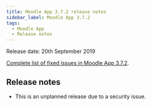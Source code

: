 ```yaml
---
title: Moodle App 3.7.2 release notes
sidebar_label: Moodle App 3.7.2
tags:
  - Moodle App
  - Release notes
---
```


Release date: 20th September 2019

[Complete list of fixed issues in Moodle App 3.7.2](https://moodle.atlassian.net/jira/secure/ReleaseNote.jspa?projectId=10070&version=16800).

## Release notes

- This is an unplanned release due to a security issue.
